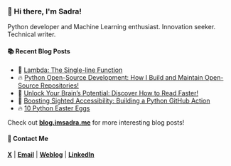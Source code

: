 ### :wave: Hi there, I'm Sadra!
Python developer and Machine Learning enthusiast. Innovation seeker. Technical writer.

#### :books: Recent Blog Posts
<!-- BLOGPOSTS:START -->
 - 🚀 [Lambda: The Single-line Function](https://blog.imsadra.me/lambda-the-single-line-function)
 - 🔥 [Python Open-Source Development: How I Build and Maintain Open-Source Repositories!](https://blog.imsadra.me/python-open-source-development-how-i-build-and-maintain-open-source-repositories)
 - 💯 [Unlock Your Brain’s Potential: Discover How to Read Faster!](https://blog.imsadra.me/unlock-your-brains-potential-discover-how-to-read-faster)
 - 🚀 [Boosting Sighted Accessibility: Building a Python GitHub Action](https://blog.imsadra.me/boosting-sighted-accessibility-building-a-python-github-action)
 - 🔥 [10 Python Easter Eggs](https://blog.imsadra.me/10-python-easter-eggs)<!-- BLOGPOSTS:END -->

Check out [__blog.imsadra.me__](https://blog.imsadra.me) for more interesting blog posts!

#### :call_me_hand: Contact Me
[__X__](https://x.com/lnxpylnxpy) | [__Email__](mailto:lnxpylnxpy@gmail.com) | [__Weblog__](https://imsadra.me) | [__LinkedIn__](https://www.linkedin.com/in/sadra-yahyapour/)
